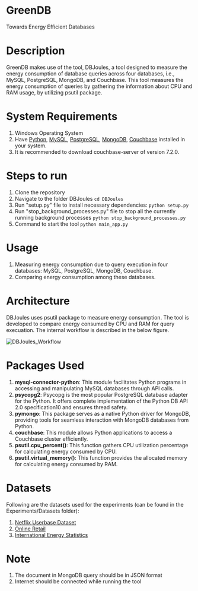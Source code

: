 # GreenDB

Towards Energy Efficient Databases

# Description

GreenDB makes use of the tool, DBJoules, a tool designed to measure the energy consumption of database queries across four databases, i.e., MySQL, PostgreSQL, MongoDB, and Couchbase. This tool measures the energy consumption of queries by gathering the information about CPU and RAM usage, by utilizing psutil package.

# System Requirements

1. Windows Operating System</li>
2. Have <a href="https://www.python.org/downloads/">Python</a>, <a href="https://dev.mysql.com/downloads/installer/">MySQL</a>, <a href="https://www.postgresql.org/download/">PostgreSQL</a>, <a href="https://www.mongodb.com/try/download/community">MongoDB</a>, <a href="https://www.couchbase.com/downloads/?family=couchbase-server">Couchbase</a> installed in your system.</li>
3. It is recommended to download couchbase-server of version 7.2.0.</li>

# Steps to run

1. Clone the repository
2. Navigate to the folder DBJoules ```cd DBJoules```
3. Run "setup.py" file to install necessary dependencies: ```python setup.py```
4. Run "stop_background_processes.py" file to stop all the currently running background processes ```python stop_background_processes.py```
5. Command to start the tool ```python main_app.py```

# Usage

1. Measuring energy consumption due to query execution in four databases: MySQL, PostgreSQL, MongoDB, Couchbase.
2. Comparing energy consumption among these databases.

# Architecture

DBJoules uses psutil package to measure energy consumption. The tool is developed to compare energy consumed by CPU and RAM for query execuation. The internal workflow is described in the below figure.

![DBJoules_Workflow](https://github.com/LellaHemasriSai/GreenDB/assets/91315524/f829386a-619f-4745-b69c-9340498ab7d1)

# Packages Used


1. **mysql-connector-python**: This module facilitates Python programs in accessing and manipulating MySQL databases through API calls.
2. **psycopg2**: Psycopg is the most popular PostgreSQL database adapter for the Python. It offers complete implementation of the Python DB API 2.0 specification10 and ensures thread safety.
3. **pymongo**: This package serves as a native Python driver for MongoDB, providing tools for seamless interaction with MongoDB databases from Python.
4. **couchbase**: This module allows Python applications to access a Couchbase cluster efficiently.
5. **psutil.cpu_percent()**: This function gathers CPU utilization percentage for calculating energy consumed by CPU.
6. **psutil.virtual_memory()**: This function provides the allocated memory for calculating energy consumed by RAM.

# Datasets

Following are the datasets used for the experiments (can be found in the Experiments/Datasets folder):

1. <a href="https://www.kaggle.com/datasets/arnavsmayan/netflix-userbase-dataset">Netflix Userbase Dataset</a>
2. <a href="https://archive.ics.uci.edu/dataset/352/online+retail">Online Retail</a>
3. <a href="https://www.kaggle.com/datasets/unitednations/international-energy-statistics">International Energy Statistics</a>

# Note

1. The document in MongoDB query should be in JSON format
2. Internet should be connected while running the tool
